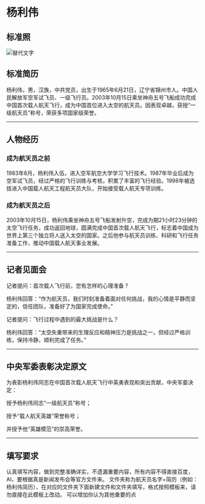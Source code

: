 <!--
 * @Author: blueWALL-E
 * @Date: 2025-06-23 15:25:39
 * @LastEditTime: 2025-06-24 17:32:27
 * @FilePath: \Chinese Aerospace History\载人航天工程\十四大分系统介绍\航天员系统\航天员简历\杨利伟\航天员简历-模板.md
 * @Description: 杨利伟简历
 * @Wearing:  Read only, do not modify place!!! 
 * @Shortcut keys:  ctrl+alt+/ ctrl+alt+z
-->
# 杨利伟

## 标准照

![替代文字](./杨利伟标准照片.jpg)

## 标准简历

杨利伟，男，汉族，中共党员，出生于1965年6月21日，辽宁省锦州市人。中国人民解放军空军试飞员、一级飞行员。2003年10月15日乘坐神舟五号飞船成功完成中国首次载人航天飞行，成为中国首位进入太空的航天员。因表现卓越，获授“一级航天员”称号，荣获多项国家级荣誉。

---

## 人物经历

### 成为航天员之前

1983年8月，杨利伟入伍，进入空军航空大学学习飞行技术。1987年毕业后成为空军试飞员，经过严格的飞行训练与考核，积累了丰富的飞行经验。1998年被选拔进入中国载人航天工程航天员大队，开始接受载人航天专项训练。


### 成为航天员之后

2003年10月15日，杨利伟乘坐神舟五号飞船发射升空，完成为期21小时23分钟的太空飞行任务，成功返回地球，圆满完成中国首次载人航天飞行，标志着中国成为世界上第三个独立将人送入太空的国家。之后他参与航天员训练、科研和飞行任务准备工作，推动中国载人航天事业发展。

---

## 记者见面会

记者提问：首次载人飞行前，您有怎样的心理准备？

杨利伟回答：“作为航天员，我们时刻准备着面对任何挑战，我的心情是平静而坚定的，信任团队，准备好了为国家完成使命。”

记者提问：飞行过程中遇到的最大挑战是什么？

杨利伟回答：“太空失重带来的生理反应和精神压力是挑战之一，但经过严格训练，保持冷静，顺利完成了任务。”

---

## 中央军委表彰决定原文

为表彰杨利伟同志在中国首次载人航天飞行中英勇表现和突出贡献，中央军委决定：

授予杨利伟同志“一级航天员”称号；

授予“载人航天英雄”荣誉称号；

并授予他“英雄模范”的崇高荣誉。

---

## 填写要求

认真填写内容，做到完整准确详实，不遗漏重要内容，所有内容不得直接百度，AI，要根据真是新闻发布会等官方文件来。
文件夹称为航天员名字+简历（例如：杨利伟简历），在对应的文件夹下面新建文件和文件夹填写，格式按照模板来，请勿直接在此模板上改动。
可以增加你认为其他重要的点

